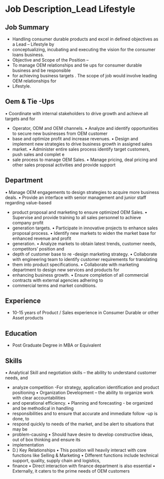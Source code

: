 # Job Description_Lead Lifestyle

## Job Summary

* Handling consumer durable products  and excel in defined objectives as a Lead – Lifestyle by
* conceptualizing, incubating and executing the vision for the consumer loans business.
* Objective and Scope of the Position –
* To manage OEM relationships and tie ups for consumer durable  business  and be responsible
* for achieving business targets . The scope of job would involve leading OEM relationships for
* Lifestyle.

## Oem & Tie -Ups

• Coordinate with internal stakeholders to drive growth and achieve all targets and for
* Operator, ODM and OEM channels.
• Analyze and identify opportunities to secure new businesses from OEM customer
* base and optimize profit and increase revenues.
• Design and implement new strategies to drive business growth in assigned sales
* market.
• Administer entire sales process identify target customers, push sales and complet e
* sale process to manage OEM Sales.
• Manage pricing, deal pricing and other sales proposal activities and provide support

## Department

• Manage OEM engagements to design strategies to acquire more business deals.
• Provide an interface with senior management and junior staff regarding value-based
* product proposal and marketing to ensure optimized OEM Sales.
• Supervise and provide training to all sales personnel to achieve company profit
* generation targets.
• Participate in innovative projects to enhance sales proposal process.
• Identify new markets to widen the market  base for enhanced revenue and profit
* generation.
• Analyze markets to obtain latest trends, customer needs, competitors’ position and
* depth of customer base to re -design marketing strategy.
• Collaborate with engineering team to identify customer requirements for translating
* them into product specifications.
• Collaborate with marketing department to design new services and products for
* enhancing business growth.
• Ensure completion of all commercial contracts with external agencies adhering to
* commercial terms and market conditions.

## Experience

* 10-15 years of Product / Sales experience in Consumer Durable or other Asset products

## Education

* Post Graduate Degree in MBA or Equivalent

## Skills

• Analytical Skill and negotiation skills – the ability to understand customer needs, and
* analyze competition -For strategy, application identification and product positioning
• Organization Development – the ability to organize work with clear accountabilities
* and operational efficiency.
• Planning and forecasting - be organized and be methodical in handling
* responsibilities and to ensure that accurate and immediate follow -up is done, to
* respond quickly to needs of the market, and be alert to situations that may be
* problem-causing
• Should have desire to develop constructive ideas, out of box thinking and ensure its
* implementation
* D.) Key Relationships
• This position will heavily interact with core functions like Selling & Marketing
• Different functions include technical support, quality, supply chain and logistics,
* finance
• Direct interaction with finance department is also essential
• Externally, it caters to the prime needs of OEM customers
